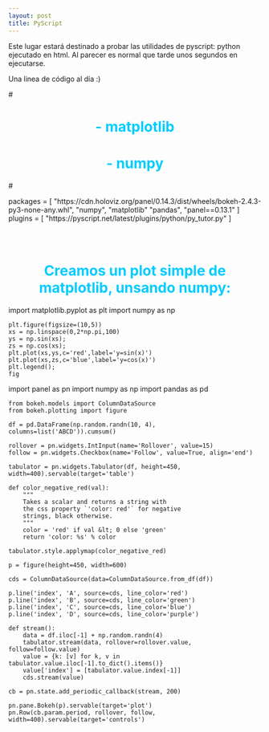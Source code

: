 ```yaml
---
layout: post
title: PyScript
---
```


Este lugar estará destinado a probar las utilidades de pyscript: python ejecutado en html. Al parecer es normal que tarde unos segundos en ejecutarse.

Una linea de código al día :)

<html>
<head>
<!--code at: https://github.com/ostad-ai/Miscellaneous-->
<script defer src="https://pyscript.net/alpha/pyscript.min.js"></script>

#<py-env>
#    - matplotlib
#    - numpy
#</py-env>

<py-config>
    packages = [
        "https://cdn.holoviz.org/panel/0.14.3/dist/wheels/bokeh-2.4.3-py3-none-any.whl",
        "numpy",
        "matplotlib"
        "pandas",
        "panel==0.13.1"
    ]
    plugins = [
        "https://pyscript.net/latest/plugins/python/py_tutor.py"
    ]
</py-config>

<style>
    div.mydiv{padding:20px;}
    h1{text-align:center; color:#00ccff;}
</style>

</head>
<body>

<div class="mydiv" id="py-out"></div>

<h1> Creamos un plot simple de matplotlib, unsando numpy:</h1>

<py-script output="py-out">
    import matplotlib.pyplot as plt
    import numpy as np

    plt.figure(figsize=(10,5))
    xs = np.linspace(0,2*np.pi,100)
    ys = np.sin(xs); 
    zs = np.cos(xs);
    plt.plot(xs,ys,c='red',label='y=sin(x)')
    plt.plot(xs,zs,c='blue',label='y=cos(x)')
    plt.legend();
    fig
</py-script>



<py-script>
    import panel as pn
    import numpy as np
    import pandas as pd

    from bokeh.models import ColumnDataSource
    from bokeh.plotting import figure

    df = pd.DataFrame(np.random.randn(10, 4), columns=list('ABCD')).cumsum()

    rollover = pn.widgets.IntInput(name='Rollover', value=15)
    follow = pn.widgets.Checkbox(name='Follow', value=True, align='end')

    tabulator = pn.widgets.Tabulator(df, height=450, width=400).servable(target='table')

    def color_negative_red(val):
        """
        Takes a scalar and returns a string with
        the css property `'color: red'` for negative
        strings, black otherwise.
        """
        color = 'red' if val &lt; 0 else 'green'
        return 'color: %s' % color

    tabulator.style.applymap(color_negative_red)

    p = figure(height=450, width=600)

    cds = ColumnDataSource(data=ColumnDataSource.from_df(df))

    p.line('index', 'A', source=cds, line_color='red')
    p.line('index', 'B', source=cds, line_color='green')
    p.line('index', 'C', source=cds, line_color='blue')
    p.line('index', 'D', source=cds, line_color='purple')

    def stream():
        data = df.iloc[-1] + np.random.randn(4)
        tabulator.stream(data, rollover=rollover.value, follow=follow.value)
        value = {k: [v] for k, v in tabulator.value.iloc[-1].to_dict().items()}
        value['index'] = [tabulator.value.index[-1]]
        cds.stream(value)

    cb = pn.state.add_periodic_callback(stream, 200)

    pn.pane.Bokeh(p).servable(target='plot')
    pn.Row(cb.param.period, rollover, follow, width=400).servable(target='controls')
</py-script>

</body>
</html>